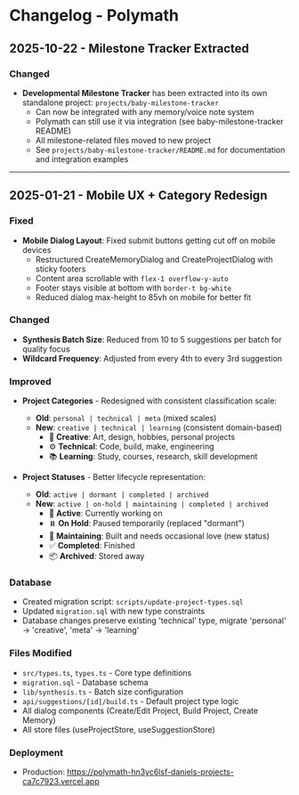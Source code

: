 # Changelog - Polymath

## 2025-10-22 - Milestone Tracker Extracted

### Changed
- **Developmental Milestone Tracker** has been extracted into its own standalone project: `projects/baby-milestone-tracker`
  - Can now be integrated with any memory/voice note system
  - Polymath can still use it via integration (see baby-milestone-tracker README)
  - All milestone-related files moved to new project
  - See `projects/baby-milestone-tracker/README.md` for documentation and integration examples

---

## 2025-01-21 - Mobile UX + Category Redesign

### Fixed
- **Mobile Dialog Layout**: Fixed submit buttons getting cut off on mobile devices
  - Restructured CreateMemoryDialog and CreateProjectDialog with sticky footers
  - Content area scrollable with `flex-1 overflow-y-auto`
  - Footer stays visible at bottom with `border-t bg-white`
  - Reduced dialog max-height to 85vh on mobile for better fit

### Changed
- **Synthesis Batch Size**: Reduced from 10 to 5 suggestions per batch for quality focus
- **Wildcard Frequency**: Adjusted from every 4th to every 3rd suggestion

### Improved
- **Project Categories** - Redesigned with consistent classification scale:
  - **Old**: `personal | technical | meta` (mixed scales)
  - **New**: `creative | technical | learning` (consistent domain-based)
    - 🎨 **Creative**: Art, design, hobbies, personal projects
    - ⚙️ **Technical**: Code, build, make, engineering
    - 📚 **Learning**: Study, courses, research, skill development

- **Project Statuses** - Better lifecycle representation:
  - **Old**: `active | dormant | completed | archived`
  - **New**: `active | on-hold | maintaining | completed | archived`
    - 🚀 **Active**: Currently working on
    - ⏸️ **On Hold**: Paused temporarily (replaced "dormant")
    - 🔧 **Maintaining**: Built and needs occasional love (new status)
    - ✅ **Completed**: Finished
    - 📦 **Archived**: Stored away

### Database
- Created migration script: `scripts/update-project-types.sql`
- Updated `migration.sql` with new type constraints
- Database changes preserve existing 'technical' type, migrate 'personal' → 'creative', 'meta' → 'learning'

### Files Modified
- `src/types.ts`, `types.ts` - Core type definitions
- `migration.sql` - Database schema
- `lib/synthesis.ts` - Batch size configuration
- `api/suggestions/[id]/build.ts` - Default project type logic
- All dialog components (Create/Edit Project, Build Project, Create Memory)
- All store files (useProjectStore, useSuggestionStore)

### Deployment
- Production: https://polymath-hn3yc6lsf-daniels-projects-ca7c7923.vercel.app
